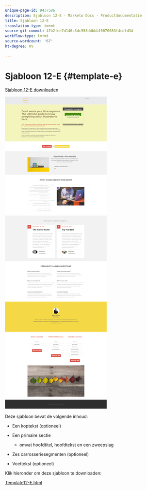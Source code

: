 ```yaml
---
unique-page-id: 9437586
description: Sjabloon 12-E - Marketo Docs - Productdocumentatie
title: Sjabloon 12-E
translation-type: tm+mt
source-git-commit: 47b2fee7d146c3dc558d4bbb10070683f4cdfd3d
workflow-type: tm+mt
source-wordcount: '67'
ht-degree: 0%

---
```



# Sjabloon 12-E {#template-e}

[Sjabloon 12-E downloaden](http://docs.marketo.com/download/attachments/9437586/template-12e.html?version=1&amp;modificationdate=1438211652000&amp;api=v2)

![](assets/image2015-8-4-14-3a45-3a47.png)

Deze sjabloon bevat de volgende inhoud:

* Een koptekst (optioneel)
* Een primaire sectie

   * omvat hoofdtitel, hoofdtekst en een zweepslag

* Zes carrosseriesegmenten (optioneel)
* Voettekst (optioneel)

Klik hieronder om deze sjabloon te downloaden:

[Template12-E.html](http://docs.marketo.com/download/attachments/9437586/template-12e.html?version=1&amp;modificationdate=1438211652000&amp;api=v2)
